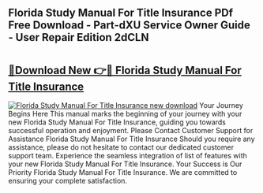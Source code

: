 ## Florida Study Manual For Title Insurance PDf Free Download - Part-dXU Service Owner Guide - User Repair Edition 2dCLN

# <h2><a href="http://bc34655.oget.top/?id=Florida+Study+Manual+For+Title+Insurance">🔗Download New 👉🔴 Florida Study Manual For Title Insurance</a></h2>

[![Florida Study Manual For Title Insurance new download](https://i.imgur.com/5g1atiW.png)](http://bc34655.oget.top/?id=Florida+Study+Manual+For+Title+Insurance)
Your Journey Begins Here This manual marks the beginning of your journey with your new Florida Study Manual For Title Insurance, guiding you towards successful operation and enjoyment. Please Contact Customer Support for Assistance Florida Study Manual For Title Insurance Should you require any assistance, please do not hesitate to contact our dedicated customer support team. Experience the seamless integration of list of features with your new Florida Study Manual For Title Insurance. Your Success is Our Priority Florida Study Manual For Title Insurance. We are committed to ensuring your complete satisfaction.
